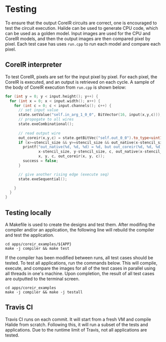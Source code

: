 # Testing
To ensure that the output CoreIR circuits are correct, one is encouraged
to test the circuit execution. Halide can be used to generate CPU code, 
which can be used as a golden model. Input images are used for the CPU
and CoreIR models, and then the output images are then compared pixel by
pixel. Each test case has uses `run.cpp` to run each model and compare
each pixel.

## CoreIR interpreter
To test CoreIR, pixels are set for the input pixel by pixel. For each pixel,
the CoreIR is executed, and an output is retrieved on each cycle. A sample
of the body of CoreIR execution from `run.cpp` is shown below:
```C++
for (int y = 0; y < input.height(); y++) {
  for (int x = 0; x < input.width(); x++) {
    for (int c = 0; c < input.channels(); c++) {
      // set input value
      state.setValue("self.in_arg_1_0_0", BitVector(16, input(x,y,c)));
      // propogate to all wires
      state.exeCombinational();
          
      // read output wire
      out_coreir(x,y,c) = state.getBitVec("self.out_0_0").to_type<uint16_t>();
      if (x>=stencil_size && y>=stencil_size && out_native(x-stencil_size, y-stencil_size, c) != out_coreir(x, y, c)) {
        printf("out_native(%d, %d, %d) = %d, but out_coreir(%d, %d, %d) = %d\n",
               x-stencil_size, y-stencil_size, c, out_native(x-stencil_size, y-stencil_size, c),
               x, y, c, out_coreir(x, y, c));
        success = false;
      }

      // give another rising edge (execute seq)
      state.exeSequential();

    }
  }
}

```

## Testing locally
A Makefile is used to create the designs and test them. After modifing the
compiler and/or an application, the following line will rebuild the compiler
and test the application.
```
cd apps/coreir_examples/${APP}
make -j compiler && make test
```

If the compiler has been modified between runs, all test cases should be 
tested. To test all applications, run the commands below.
This will compile, execute, and compare the images for all of the test cases
in parallel using all threads in one's machine. Upon completion, the
result of all test cases are outputted to the terminal screen.
```
cd apps/coreir_examples
make -j compiler && make -j testall
```

## Travis CI
Travis CI runs on each commit. It will start from a fresh VM and
compile Halide from scratch. Following this, it will run a subset of the
tests and applications. Due to the runtime limit of Travis, not all applications
are tested.